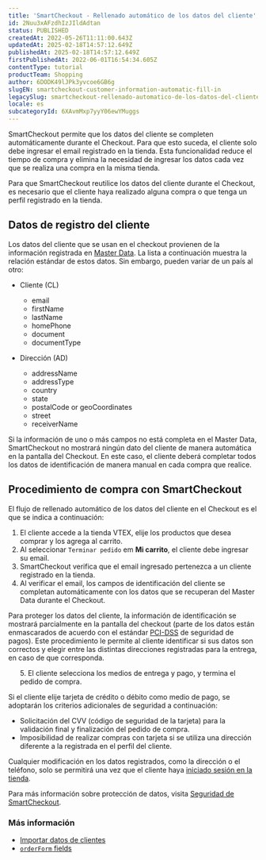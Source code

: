```yaml
---
title: 'SmartCheckout - Rellenado automático de los datos del cliente'
id: 2Nuu3xAFzdhIzJIldAdtan
status: PUBLISHED
createdAt: 2022-05-26T11:11:00.643Z
updatedAt: 2025-02-18T14:57:12.649Z
publishedAt: 2025-02-18T14:57:12.649Z
firstPublishedAt: 2022-06-01T16:54:34.605Z
contentType: tutorial
productTeam: Shopping
author: 6DODK49lJPk3yvcoe6GB6g
slugEN: smartcheckout-customer-information-automatic-fill-in
legacySlug: smartcheckout-rellenado-automatico-de-los-datos-del-cliente
locale: es
subcategoryId: 6XAvmMxp7yyY06ewYMuggs
---
```


SmartCheckout permite que los datos del cliente se completen automáticamente durante el Checkout. Para que esto suceda, el cliente solo debe ingresar el email registrado en la tienda. Esta funcionalidad reduce el tiempo de compra y elimina la necesidad de ingresar los datos cada vez que se realiza una compra en la misma tienda.

<div class="alert alert-info">
Para que SmartCheckout reutilice los datos del cliente durante el Checkout, es necesario que el cliente haya realizado alguna compra o que tenga un perfil registrado en la tienda.
</div>

## Datos de registro del cliente

Los datos del cliente que se usan en el checkout provienen de la información registrada en [Master Data](https://help.vtex.com/es/tutorial/entendendo-o-funcionamento-das-consultas-no-master-data--tutorials_4629#). La lista a continuación muestra la relación estándar de estos datos. Sin embargo, pueden variar de un país al otro:

- Cliente (CL)
   - email
   - firstName
   - lastName
   - homePhone
   - document
   - documentType

- Dirección (AD)
   - addressName
   - addressType
   - country
   - state
   - postalCode or geoCoordinates
   - street
   - receiverName

<div class = "alert alert-warning">
Si la información de uno o más campos no está completa en el Master Data, SmartCheckout no mostrará ningún dato del cliente de manera automática en la pantalla del Checkout. En este caso, el cliente deberá completar todos los datos de identificación de manera manual en cada compra que realice.  
</div>

## Procedimiento de compra con SmartCheckout

El flujo de rellenado automático de los datos del cliente en el Checkout es el que se indica a continuación:

1. El cliente accede a la tienda VTEX, elije los productos que desea comprar y los agrega al carrito.
2. Al seleccionar `Terminar pedido` em **Mi carrito**, el cliente debe ingresar su email.
3. SmartCheckout verifica que el email ingresado pertenezca a un cliente registrado en la tienda.  
4. Al verificar el email, los campos de identificación del cliente se completan automáticamente con los datos que se recuperan del Master Data durante el Checkout.

<div class = "alert alert-warning">
Para proteger los datos del cliente, la información de identificación se mostrará parcialmente en la pantalla del checkout (parte de los datos están enmascarados de acuerdo con el estándar <a href="https://help.vtex.com/es/tutorial/what-is-the-pci-ssc--4jo3Vkox3amSO2w4qIWa0E#">PCI-DSS</a> de seguridad de pagos). Este procedimiento le permite al cliente identificar si sus datos son correctos y elegir entre las distintas direcciones registradas para la entrega, en caso de que corresponda.
</div>
<ul>
5. El cliente selecciona los medios de entrega y pago, y termina el pedido de compra.
</ul>
<div class = "alert alert-warning">
Si el cliente elije tarjeta de crédito o débito como medio de pago, se adoptarán los criterios adicionales de seguridad a continuación:
  <ul>
    <li>Solicitación del CVV (código de seguridad de la tarjeta) para la validación final y finalización del pedido de compra.</li>
    <li>Imposibilidad de realizar compras con tarjeta si se utiliza una dirección diferente a la registrada en el perfil del cliente.</li>
  </ul>
</div>

Cualquier modificación en los datos registrados, como la dirección o el teléfono, solo se permitirá una vez que el cliente haya [iniciado sesión en la tienda](https://help.vtex.com/es/tutorial/como-meu-cliente-pode-fazer-login-na-minha-loja--3FCNpwbpZe0U4auiI4CC0C). 

Para más información sobre protección de datos, visita [Seguridad de SmartCheckout](https://help.vtex.com/es/tutorial/seguranca-do-smartcheckout--3SrJuuhrqwePUg1rp1exfB#).

### Más información

 * [Importar datos de clientes](https://help.vtex.com/es/tutorial/importar-datos-de-clientes--2zWYVOyj0sISYQmeUwCsI0)
 * [`orderForm` fields](https://developers.vtex.com/docs/guides/orderform-fields#clientprofiledata)
